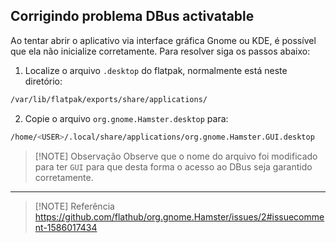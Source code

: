 ## Corrigindo problema DBus activatable
Ao tentar abrir o aplicativo via interface gráfica Gnome ou KDE, é possível que ela não inicialize corretamente.  Para resolver siga os passos abaixo:


1. Localize o arquivo `.desktop` do flatpak, normalmente está neste diretório:
```sh
/var/lib/flatpak/exports/share/applications/
```

2. Copie o arquivo `org.gnome.Hamster.desktop` para:
```sh
/home/<USER>/.local/share/applications/org.gnome.Hamster.GUI.desktop
```


> [!NOTE] Observação
> Observe que o nome do arquivo foi modificado para ter `GUI` para que desta forma o acesso ao DBus seja garantido corretamente.


---

> [!NOTE] Referência
> https://github.com/flathub/org.gnome.Hamster/issues/2#issuecomment-1586017434
